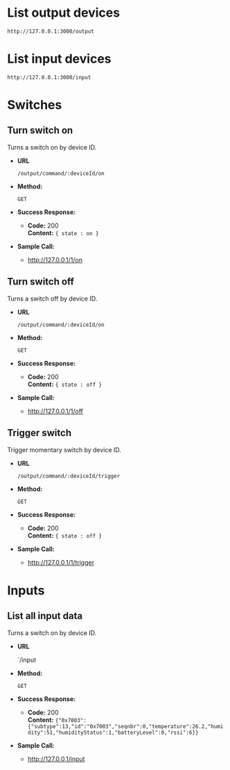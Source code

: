 # List output devices
`http://127.0.0.1:3000/output`

# List input devices
`http://127.0.0.1:3000/input`

# Switches

**Turn switch on**
----
  Turns a switch on by device ID.

* **URL**

  `/output/command/:deviceId/on`

* **Method:**

  `GET`
  
* **Success Response:**

  * **Code:** 200 <br />
    **Content:** `{ state : on }`
 
* **Sample Call:**

  * http://127.0.0.1/1/on



**Turn switch off**
----
  Turns a switch off by device ID.

* **URL**

  `/output/command/:deviceId/on`

* **Method:**

  `GET`
  
* **Success Response:**

  * **Code:** 200 <br />
    **Content:** `{ state : off }`
 
* **Sample Call:**

  * http://127.0.0.1/1/off



**Trigger switch**
----
  Trigger momentary switch by device ID.

* **URL**

  `/output/command/:deviceId/trigger`

* **Method:**

  `GET`
  
* **Success Response:**

  * **Code:** 200 <br />
    **Content:** `{ state : off }`
 
* **Sample Call:**

  * http://127.0.0.1/1/trigger


# Inputs

**List all input data**
----
  Turns a switch on by device ID.

* **URL**

  `/input

* **Method:**

  `GET`
  
* **Success Response:**

  * **Code:** 200 <br />
    **Content:** `{"0x7003":{"subtype":13,"id":"0x7003","seqnbr":0,"temperature":26.2,"humidity":51,"humidityStatus":1,"batteryLevel":0,"rssi":6}}`
 
* **Sample Call:**

  * http://127.0.0.1/input